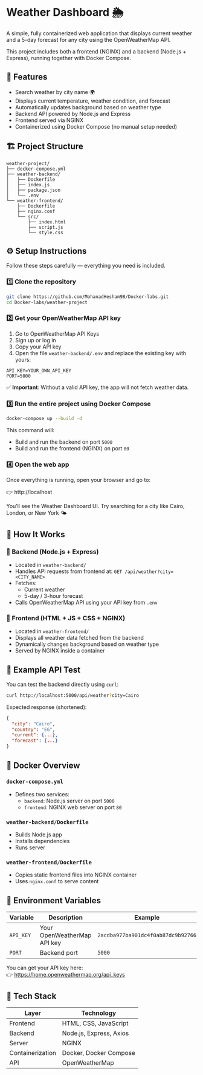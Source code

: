 # Weather Dashboard 🌦️

A simple, fully containerized web application that displays current weather and a 5-day forecast for any city using the OpenWeatherMap API.

This project includes both a frontend (NGINX) and a backend (Node.js + Express), running together with Docker Compose.

## 🚀 Features

- Search weather by city name 🌍
- Displays current temperature, weather condition, and forecast
- Automatically updates background based on weather type
- Backend API powered by Node.js and Express
- Frontend served via NGINX
- Containerized using Docker Compose (no manual setup needed)

## 🏗️ Project Structure

```
weather-project/
├── docker-compose.yml
├── weather-backend/
│   ├── Dockerfile
│   ├── index.js
│   ├── package.json
│   └── .env
└── weather-frontend/
    ├── Dockerfile
    ├── nginx.conf
    └── src/
        ├── index.html
        ├── script.js
        └── style.css
```

## ⚙️ Setup Instructions

Follow these steps carefully — everything you need is included.

### 1️⃣ Clone the repository

```bash
git clone https://github.com/MohanadHesham98/Docker-labs.git
cd Docker-labs/weather-project
```

### 2️⃣ Get your OpenWeatherMap API key

1. Go to OpenWeatherMap API Keys 
2. Sign up or log in
3. Copy your API key
4. Open the file `weather-backend/.env` and replace the existing key with yours:

```
API_KEY=YOUR_OWN_API_KEY
PORT=5000
```

✅ **Important**: Without a valid API key, the app will not fetch weather data.

### 3️⃣ Run the entire project using Docker Compose

```bash
docker-compose up --build -d
```

This command will:

- Build and run the backend on port `5000`
- Build and run the frontend (NGINX) on port `80`

### 4️⃣ Open the web app

Once everything is running, open your browser and go to:

👉 http://localhost

You’ll see the Weather Dashboard UI. Try searching for a city like Cairo, London, or New York 🌤️

## 🧠 How It Works

### 🔹 Backend (Node.js + Express)

- Located in `weather-backend/`
- Handles API requests from frontend at: `GET /api/weather?city=<CITY_NAME>`
- Fetches:
  - Current weather
  - 5-day / 3-hour forecast
- Calls OpenWeatherMap API using your API key from `.env`

### 🔹 Frontend (HTML + JS + CSS + NGINX)

- Located in `weather-frontend/`
- Displays all weather data fetched from the backend
- Dynamically changes background based on weather type
- Served by NGINX inside a container

## 🧩 Example API Test

You can test the backend directly using `curl`:

```bash
curl http://localhost:5000/api/weather?city=Cairo
```

Expected response (shortened):

```json
{
  "city": "Cairo",
  "country": "EG",
  "current": {...},
  "forecast": {...}
}
```

## 🐳 Docker Overview

### `docker-compose.yml`

- Defines two services:
  - `backend`: Node.js server on port `5000`
  - `frontend`: NGINX web server on port `80`

### `weather-backend/Dockerfile`

- Builds Node.js app
- Installs dependencies
- Runs server

### `weather-frontend/Dockerfile`

- Copies static frontend files into NGINX container
- Uses `nginx.conf` to serve content

## 🔑 Environment Variables

| Variable | Description | Example |
| --- | --- | --- |
| `API_KEY` | Your OpenWeatherMap API key | `2acdba977ba901dc4f0ab87dc9b92766` |
| `PORT` | Backend port | `5000` |

You can get your API key here:\
👉 https://home.openweathermap.org/api_keys

## 🧰 Tech Stack

| Layer | Technology |
| --- | --- |
| Frontend | HTML, CSS, JavaScript |
| Backend | Node.js, Express, Axios |
| Server | NGINX |
| Containerization | Docker, Docker Compose |
| API | OpenWeatherMap |


